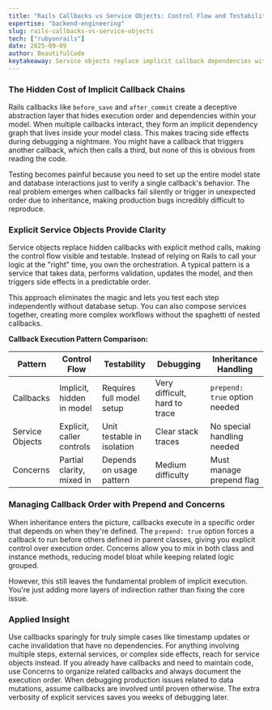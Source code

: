 ```yaml
---
title: "Rails Callbacks vs Service Objects: Control Flow and Testability Trade-offs"
expertise: "backend-engineering"
slug: rails-callbacks-vs-service-objects
tech: ["rubyonrails"]
date: 2025-09-09
author: BeautifulCode
keytakeaway: Service objects replace implicit callback dependencies with explicit control flow, dramatically improving testability and debuggability in Rails applications.
---
```


### The Hidden Cost of Implicit Callback Chains

Rails callbacks like `before_save` and `after_commit` create a deceptive abstraction layer that hides execution order and dependencies within your model. When multiple callbacks interact, they form an implicit dependency graph that lives inside your model class. This makes tracing side effects during debugging a nightmare. You might have a callback that triggers another callback, which then calls a third, but none of this is obvious from reading the code.

Testing becomes painful because you need to set up the entire model state and database interactions just to verify a single callback's behavior. The real problem emerges when callbacks fail silently or trigger in unexpected order due to inheritance, making production bugs incredibly difficult to reproduce.

### Explicit Service Objects Provide Clarity

Service objects replace hidden callbacks with explicit method calls, making the control flow visible and testable. Instead of relying on Rails to call your logic at the "right" time, you own the orchestration. A typical pattern is a service that takes data, performs validation, updates the model, and then triggers side effects in a predictable order.

This approach eliminates the magic and lets you test each step independently without database setup. You can also compose services together, creating more complex workflows without the spaghetti of nested callbacks.

**Callback Execution Pattern Comparison:**

| Pattern | Control Flow | Testability | Debugging | Inheritance Handling |
|---------|-------------|-------------|-----------|---------------------|
| Callbacks | Implicit, hidden in model | Requires full model setup | Very difficult, hard to trace | `prepend: true` option needed |
| Service Objects | Explicit, caller controls | Unit testable in isolation | Clear stack traces | No special handling needed |
| Concerns | Partial clarity, mixed in | Depends on usage pattern | Medium difficulty | Must manage prepend flag |

### Managing Callback Order with Prepend and Concerns

When inheritance enters the picture, callbacks execute in a specific order that depends on when they're defined. The `prepend: true` option forces a callback to run before others defined in parent classes, giving you explicit control over execution order. Concerns allow you to mix in both class and instance methods, reducing model bloat while keeping related logic grouped.

However, this still leaves the fundamental problem of implicit execution. You're just adding more layers of indirection rather than fixing the core issue.

### Applied Insight

Use callbacks sparingly for truly simple cases like timestamp updates or cache invalidation that have no dependencies. For anything involving multiple steps, external services, or complex side effects, reach for service objects instead. If you already have callbacks and need to maintain code, use Concerns to organize related callbacks and always document the execution order. When debugging production issues related to data mutations, assume callbacks are involved until proven otherwise. The extra verbosity of explicit services saves you weeks of debugging later.